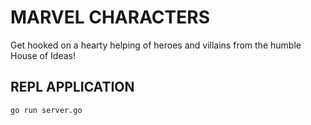 # MARVEL CHARACTERS

Get hooked on a hearty helping of heroes and villains from the humble House of Ideas!

## REPL APPLICATION 

```bash
go run server.go
```
